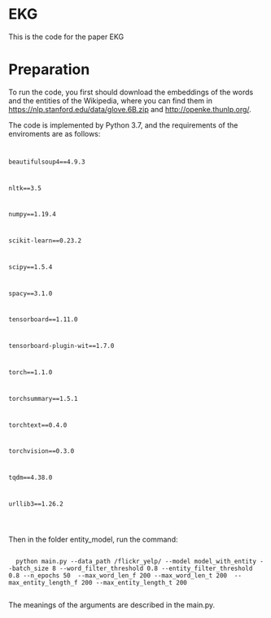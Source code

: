 # EKG
This is the code for the paper EKG
# Preparation
To run the code, you first should download the embeddings of the words and the entities of the Wikipedia, where you can find them in https://nlp.stanford.edu/data/glove.6B.zip and http://openke.thunlp.org/. 

The code is implemented by Python 3.7, and the requirements of the enviroments are as follows:
<code>
  
beautifulsoup4==4.9.3
  
nltk==3.5
  
numpy==1.19.4
  
scikit-learn==0.23.2
  
scipy==1.5.4
  
spacy==3.1.0
  
tensorboard==1.11.0
  
tensorboard-plugin-wit==1.7.0
  
torch==1.1.0
  
torchsummary==1.5.1
  
torchtext==0.4.0
  
torchvision==0.3.0
  
tqdm==4.38.0
  
urllib3==1.26.2

  </code>

Then in the folder entity_model, run the command:

<code>
  python main.py --data_path /flickr_yelp/ --model model_with_entity --batch_size 8 --word_filter_threshold 0.8 --entity_filter_threshold 0.8 --n_epochs 50  --max_word_len_f 200 --max_word_len_t 200  --max_entity_length_f 200 --max_entity_length_t 200
  </code>

The meanings of the arguments are described in the main.py.   
